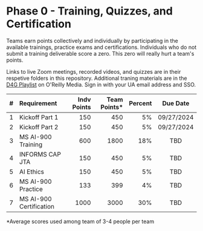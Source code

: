 # Phase 0 - Training, Quizzes, and Certification
Teams earn points collectively and individually by participating in the available trainings, practice exams and certifications. Individuals who do not submit a training deliverable score a zero. This zero will really hurt a team's points.

Links to live Zoom meetings, recorded videos, and quizzes are in their respetive folders in this repository. Additional traning materials are in the [D4G Playlist](https://learning.oreilly.com/playlists/cd21a7c9-e5a3-4e71-80c3-c9d10a0457ee) on O'Reilly Media. Sign in with your UA email address and SSO.


| # | Requirement | Indv Points | Team Points* | Percent | Due Date |
|:-:|:-------------|-----------:|-----------:|---------:|:-----:|
| 1 | Kickoff Part 1 | 150 | 450 | 5% | 09/27/2024 |
| 2 | Kickoff Part 2 | 150 | 450 | 5% | 09/27/2024 |
| 3 | MS AI-900 Training | 600 | 1800 | 18% | TBD |
| 4 | INFORMS CAP JTA | 150 | 450 | 5% | TBD |
| 5 | AI Ethics | 150 | 450 | 5% | TBD |
| 6 | MS AI-900 Practice | 133 | 399 | 4% | TBD |
| 7 | MS AI-900 Certification | 1000 | 3000 | 30% | TBD | 

*Average scores used among team of 3-4 people per team
